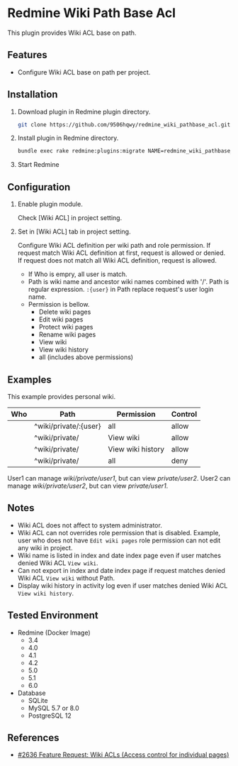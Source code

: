 # Redmine Wiki Path Base Acl

This plugin provides Wiki ACL base on path.

## Features

-  Configure Wiki ACL base on path per project.

## Installation

1. Download plugin in Redmine plugin directory.
   ```sh
   git clone https://github.com/9506hqwy/redmine_wiki_pathbase_acl.git
   ```
2. Install plugin in Redmine directory.
   ```sh
   bundle exec rake redmine:plugins:migrate NAME=redmine_wiki_pathbase_acl RAILS_ENV=production
   ```
3. Start Redmine

## Configuration

1. Enable plugin module.

   Check [Wiki ACL] in project setting.

2. Set in [Wiki ACL] tab in project setting.

   Configure Wiki ACL definition per wiki path and role permission.
   If request match Wiki ACL definition at first, request is allowed or denied.
   If request does not match all Wiki ACL definition, request is allowed.

   - If Who is empry, all user is match.
   - Path is wiki name and ancestor wiki names combined with '/'.
     Path is regular expression.
     `:{user}` in Path replace request's user login name.
   - Permission is bellow.
     - Delete wiki pages
     - Edit wiki pages
     - Protect wiki pages
     - Rename wiki pages
     - View wiki
     - View wiki history
     - all (includes above permissions)

## Examples

This example provides personal wiki.

| Who  | Path                  | Permission        | Control  |
| ---- | --------------------- | ----------------- | -------- |
|      | ^wiki/private/:{user} | all               | allow    |
|      | ^wiki/private/        | View wiki         | allow    |
|      | ^wiki/private/        | View wiki history | allow    |
|      | ^wiki/private/        | all               | deny     |

User1 can manage *wiki/private/user1*, but can view *private/user2*.
User2 can manage *wiki/private/user2*, but can view *private/user1*.

## Notes

- Wiki ACL does not affect to system administrator.
- Wiki ACL can not overrides role permission that is disabled.
  Example, user who does not have `Edit wiki pages` role permission can not edit any wiki in project.
- Wiki name is listed in index and date index page even if user matches denied Wiki ACL `View wiki`.
- Can not export in index and date index page if request matches denied Wiki ACL `View wiki` without Path.
- Display wiki history in activity log even if user matches denied Wiki ACL `View wiki history`.

## Tested Environment

* Redmine (Docker Image)
  * 3.4
  * 4.0
  * 4.1
  * 4.2
  * 5.0
  * 5.1
  * 6.0
* Database
  * SQLite
  * MySQL 5.7 or 8.0
  * PostgreSQL 12

## References

- [#2636 Feature Request: Wiki ACLs (Access control for individual pages)](https://www.redmine.org/issues/2636)
